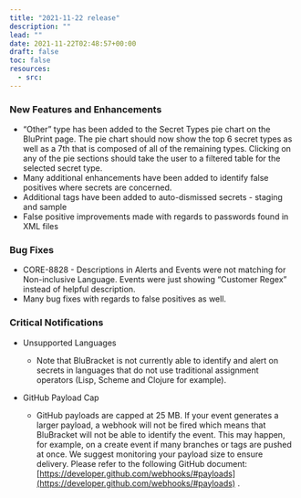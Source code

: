 ```yaml
---
title: "2021-11-22 release"
description: ""
lead: ""
date: 2021-11-22T02:48:57+00:00
draft: false
toc: false
resources:
  - src:
---
```



### New Features and Enhancements

- “Other” type has been added to the Secret Types pie chart on the BluPrint page. The pie chart should now show the top 6 secret types as well as a 7th that is composed of all of the remaining types. Clicking on any of the pie sections should take the user to a filtered table for the selected secret type.
- Many additional enhancements have been added to identify false positives where secrets are concerned.
- Additional tags have been added to auto-dismissed secrets - staging and sample
- False positive improvements made with regards to passwords found in XML files

### Bug Fixes

- CORE-8828 - Descriptions in Alerts and Events were not matching for Non-inclusive Language. Events were just showing “Customer Regex” instead of helpful description.
- Many bug fixes with regards to false positives as well.


### Critical Notifications

- Unsupported Languages
    - Note that BluBracket is not currently able to identify and alert on secrets in languages that do not use traditional assignment operators (Lisp, Scheme and Clojure for example).

- GitHub Payload Cap
    - GitHub payloads are capped at 25 MB. If your event generates a larger payload, a webhook will not be fired which means that BluBracket will not be able to identify the event. This may happen, for example, on a create event if many branches or tags are pushed at once. We suggest monitoring your payload size to ensure delivery. Please refer to the following GitHub document: [https://developer.github.com/webhooks/#payloads](https://developer.github.com/webhooks/#payloads) .

